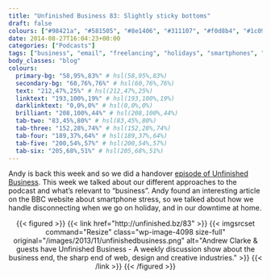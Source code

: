 ```yaml
---
title: "Unfinished Business 83: Slightly sticky bottoms"
draft: false
colours: ["#98421a", "#581505", "#8e1406", "#311107", "#f0d8b4", "#1c0903", "#d5c9bf"]
date: 2014-08-27T16:04:23+00:00
categories: ["Podcasts"]
tags: ["business", "email", "freelancing", "holidays", "smartphones", "stress"]
body_classes: "blog"
colours:
  primary-bg: "58,95%,83%" # hsl(58,95%,83%)
  secondary-bg: "60,76%,76%" # hsl(60,76%,76%)
  text: "212,47%,25%" # hsl(212,47%,25%)
  linktext: "193,100%,19%" # hsl(193,100%,19%)
  darklinktext: "0,0%,0%" # hsl(0,0%,0%)
  brilliant: "208,100%,44%" # hsl(208,100%,44%)
  tab-two: "83,45%,80%" # hsl(83,45%,80%)
  tab-three: "152,28%,74%" # hsl(152,28%,74%)
  tab-four: "189,37%,64%" # hsl(189,37%,64%)
  tab-five: "200,54%,57%" # hsl(200,54%,57%)
  tab-six: "205,68%,51%" # hsl(205,68%,51%)
---
```


Andy is back this week and so we did a handover [episode of Unfinished Business](http://unfinished.bz/83). This week we talked about our different approaches to the podcast and what’s relevant to “business”. Andy found an interesting article on the BBC website about smartphone stress, so we talked about how we handle disconnecting when we go on holiday, and in our downtime at home.

<p style="text-align: center;">{{< figured >}}
  {{< link href="http://unfinished.bz/83" >}}
  	{{< imgsrcset command="Resize" class="wp-image-4098 size-full" original="/images/2013/11/unfinishedbusiness.png" alt="Andrew Clarke &amp; guests have Unfinished Business - A weekly discussion show about the business end, the sharp end of web, design and creative industries." >}}
  {{< /link >}}
{{< /figured >}}</p>
